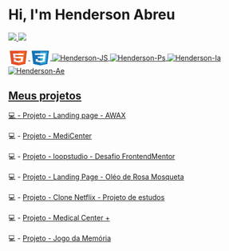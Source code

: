 <h1>Hi, I'm Henderson Abreu</h1>
<div align="center" style="display: flex; justify-content: start;">
  <a href="https://github.com/Hendyws/">
  <img height="150em" src="https://github-readme-stats.vercel.app/api?username=Hendyws&show_icons=true&theme=dark&include_all_commits=true&count_private=true"/>
  <img height="150em" src="https://github-readme-stats.vercel.app/api/top-langs/?username=Hendyws&layout=compact&langs_count=7&theme=dark"/>
</div>
<div style="display: inline_block"><br>
  <!--<img align="center" alt="Henderson-Js" height="30" width="40" src="https://raw.githubusercontent.com/devicons/devicon/master/icons/javascript/javascript-plain.svg">-->
  <img align="center" alt="Henderson-HTML" height="30" width="40" src="https://raw.githubusercontent.com/devicons/devicon/master/icons/html5/html5-original.svg">
  <img align="center" alt="Henderson-CSS" height="30" width="40" src="https://raw.githubusercontent.com/devicons/devicon/master/icons/css3/css3-original.svg">
  <img align="center" alt="Henderson-JS" height="30" width="40" src="https://cdn.jsdelivr.net/gh/devicons/devicon/icons/javascript/javascript-original.svg">
  <img align="center" alt="Henderson-Ps" height="30" width="40" src="https://cdn.jsdelivr.net/gh/devicons/devicon/icons/photoshop/photoshop-plain.svg">
  <img align="center" alt="Henderson-Ia" height="30" width="40" src="https://cdn.jsdelivr.net/gh/devicons/devicon/icons/illustrator/illustrator-plain.svg">
  <img align="center" alt="Henderson-Ae" height="30" width="40" src="https://cdn.jsdelivr.net/gh/devicons/devicon/icons/aftereffects/aftereffects-plain.svg" />
</div>

## Meus projetos

💻 - [Projeto - Landing page - AWAX](https://henderson-awax.netlify.app)<br><br>
💻 - [Projeto - MediCenter](https://henderson-medical.netlify.app)<br><br>
💻 - [Projeto - loopstudio - Desafio FrontendMentor](https://henderson-loopstudio.netlify.app)<br><br>
💻 - [Projeto - Landing Page - Oléo de Rosa Mosqueta](https://henderson-oleomosqueta.netlify.app)<br><br>
💻 - [Projeto - Clone Netflix - Projeto de estudos](https://henderson-netflix-clone.netlify.app)<br><br>
💻 - [Projeto - Medical Center +](https://henderson-medical-center.netlify.app)<br><br>
💻 - [Projeto - Jogo da Memória](https://memory-game-bible.netlify.app)<br><br>
